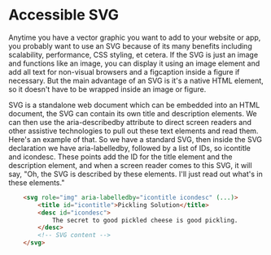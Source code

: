 # Accessible SVG 

Anytime you have a vector graphic you want to add to your website or app, you probably want to use an SVG because of its many benefits including scalability, performance, CSS styling, et cetera. If the SVG is just an image and functions like an image, you can display it using an image element and add all text for non-visual browsers and a figcaption inside a figure if necessary. But the main advantage of an SVG is it's a native HTML element, so it doesn't have to be   wrapped inside an image or figure.

SVG is a standalone web document which can be embedded into an HTML document, the SVG can contain its own title and description elements. We can then use the aria-describedby attribute to direct screen readers and other assistive technologies to pull out these text elements and read them. Here's an example of that. So we have a standard SVG, then inside the SVG declaration we have aria-labelledby, followed by a list of IDs, so icontitle and icondesc. These points add the ID for the title element and the description element, and when a screen reader comes to this SVG, it will say, "Oh, the SVG is described by these elements. I'll just read out what's in these elements."
 

```html
    <svg role="img" aria-labelledby="icontitle icondesc" (...)>
        <title id="icontitle">Pickling Solution</title>
        <desc id="icondesc">
            The secret to good pickled cheese is good pickling.
        </desc>
        <!-- SVG content -->
    </svg>
```